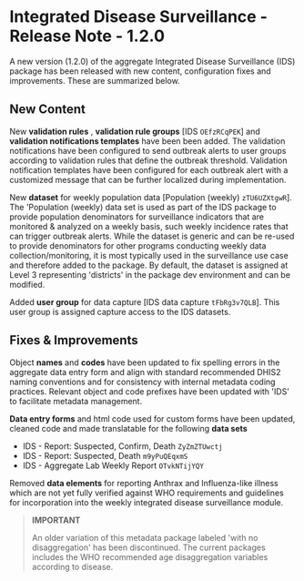 # Integrated Disease Surveillance - Release Note - 1.2.0

A new version (1.2.0) of the aggregate Integrated Disease Surveillance (IDS) package has been released with new content, configuration fixes and improvements. These are summarized below. 

## New Content

New **validation rules** , **validation rule groups** [IDS `OEfzRCqPEK`] and **validation notifications templates** have been been added. The validation notifications have been configured to send outbreak alerts to user groups according to validation rules that define the outbreak threshold. Validation notification templates have been configured for each outbreak alert with a customized message that can be further localized during implementation. 

New **dataset** for weekly population data [Population (weekly) `zTU6UZXtgwR`]. The 'Population (weekly) data set is used as part of the IDS package to provide population denominators for surveillance indicators that are monitored & analyzed on a weekly basis, such weekly incidence rates that can trigger outbreak alerts. While the dataset is generic and can be re-used to provide denominators for other programs conducting weekly data collection/monitoring, it is most typically used in the surveillance use case and therefore added to the package. By default, the dataset is assigned at Level 3 representing 'districts' in the package dev environment and can be modified. 

Added **user group** for data capture [IDS data capture `tFbRg3v7QLB`]. This user group is assigned capture access to the IDS datasets.

## Fixes & Improvements

Object **names** and **codes** have been updated to fix spelling errors in the aggregate data entry form and align with standard recommended DHIS2 naming conventions and for consistency with internal metadata coding practices. Relevant object and code prefixes have been updated with 'IDS' to facilitate metadata management. 

**Data entry forms** and html code used for custom forms have been updated, cleaned code and made translatable for the following **data sets**

- IDS - Report: Suspected, Confirm, Death `ZyZmZTUwctj`
- IDS - Report: Suspected, Death `m9yPuQEqxmS`
- IDS - Aggregate Lab Weekly Report `OTvkNTijYQY`

Removed **data elements** for reporting Anthrax and Influenza-like illness which are not yet fully verified against WHO requirements and guidelines for incorporation into the weekly integrated disease surveillance module.

> **IMPORTANT**
>
> An older variation of this metadata package labeled 'with no disaggregation' has been discontinued. The current packages includes the WHO recommended age disaggregation variables according to disease. 
